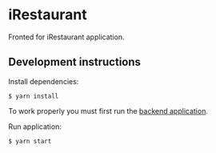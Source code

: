 # iRestaurant

Fronted for iRestaurant application.

## Development instructions

Install dependencies:

```
$ yarn install
```

To work properly you must first run the [backend application](https://github.com/cmoralesmani/django_irestaurant).

Run application:

```
$ yarn start
```
